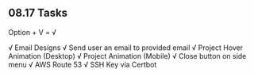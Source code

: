 ## 08.17 Tasks
Option + V = √

√ Email Designs
√ Send user an email to provided email
√ Project Hover Animation (Desktop)
√ Project Animation (Mobile)
√ Close button on side menu
√ AWS Route 53
√ SSH Key via Certbot
